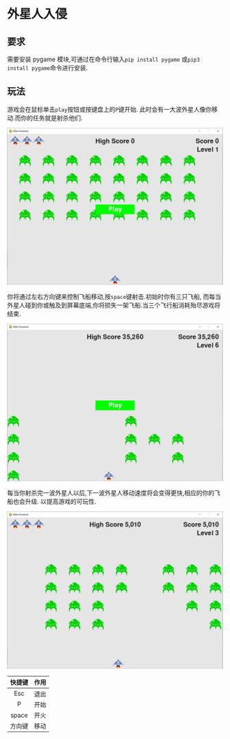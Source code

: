 # 外星人入侵

## 要求

需要安装 pygame 模块,可通过在命令行输入`pip install pygame`
或`pip3 install pygame`命令进行安装.

## 玩法

游戏会在鼠标单击`play`按钮或按键盘上的`P`键开始.
此时会有一大波外星人像你移动.而你的任务就是射杀他们.

![](/images/2021-10-19_141808.png)

你将通过左右方向键来控制飞船移动,按`space`键射击.初始时你有三只飞船,
而每当外星人碰到你或触及到屏幕底端,你将损失一架飞船.当三个飞行船消耗殆尽游戏将结束.

![](images/2021-10-19_142343.png)

每当你射杀完一波外星人以后,下一波外星人移动速度将会变得更快,相应的你的飞船也会升级.
以提高游戏的可玩性.

![](images/2021-10-19_142158.png)

|快捷键|作用|
|:---:|:---:|
|Esc|退出|
|P|开始|
|space|开火
|方向键|移动